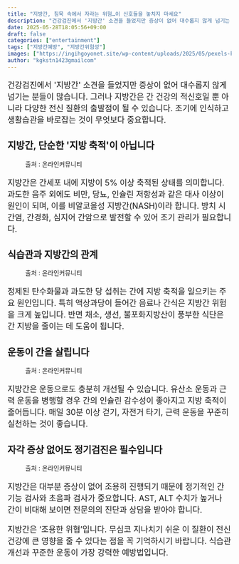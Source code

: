 ```yaml
---
title: "지방간, 침묵 속에서 자라는 위험…이 신호들을 놓치지 마세요"
description: "건강검진에서 '지방간' 소견을 들었지만 증상이 없어 대수롭지 않게 넘기는 분들이 많습니다. 그러나 지방간은 간 건강의 적신호일 뿐 아니라 다양한 전신 질환의 출발점이 될 수 있습니다. 조기에 인식하고 생활습관을 바로잡는 것이 무엇보다 중요합니다."
date: 2025-05-28T18:05:56+09:00
draft: false
categories: ["entertainment"]
tags: ["지방간예방", "지방간위험성"]
images: ["https://ingihgoyonet.site/wp-content/uploads/2025/05/pexels-karolina-grabowska-6642944-1024x683.jpg", "https://ingihgoyonet.site/wp-content/uploads/2025/05/pexels-zvolskiy-2386157-768x1024.jpg", "https://ingihgoyonet.site/wp-content/uploads/2025/05/pexels-ketut-subiyanto-5037288-1024x683.jpg", "https://ingihgoyonet.site/wp-content/uploads/2025/05/pexels-mart-production-7089044-1024x683.jpg"]
author: "kgkstn1423gmailcom"
---
```


<p style="font-size:18px">건강검진에서 '지방간' 소견을 들었지만 증상이 없어 대수롭지 않게 넘기는 분들이 많습니다. 그러나 지방간은 간 건강의 적신호일 뿐 아니라 다양한 전신 질환의 출발점이 될 수 있습니다. 조기에 인식하고 생활습관을 바로잡는 것이 무엇보다 중요합니다.</p> <h2 >지방간, 단순한 '지방 축적'이 아닙니다</h2> <figure ><img src="https://ingihgoyonet.site/wp-content/uploads/2025/05/pexels-karolina-grabowska-6642944-1024x683.jpg" alt="" style="aspect-ratio:16/9;object-fit:cover"/><figcaption >출처 : 온라인커뮤니티</figcaption></figure> <p style="font-size:18px">지방간은 간세포 내에 지방이 5% 이상 축적된 상태를 의미합니다. 과도한 음주 외에도 비만, 당뇨, 인슐린 저항성과 같은 대사 이상이 원인이 되며, 이를 비알코올성 지방간(NASH)이라 합니다. 방치 시 간염, 간경화, 심지어 간암으로 발전할 수 있어 조기 관리가 필요합니다.</p> <h2 >식습관과 지방간의 관계</h2> <figure ><img src="https://ingihgoyonet.site/wp-content/uploads/2025/05/pexels-zvolskiy-2386157-768x1024.jpg" alt="" style="aspect-ratio:16/9;object-fit:cover"/><figcaption >출처 : 온라인커뮤니티</figcaption></figure> <p style="font-size:18px">정제된 탄수화물과 과도한 당 섭취는 간에 지방 축적을 일으키는 주요 원인입니다. 특히 액상과당이 들어간 음료나 간식은 지방간 위험을 크게 높입니다. 반면 채소, 생선, 불포화지방산이 풍부한 식단은 간 지방을 줄이는 데 도움이 됩니다.</p> <h2 >운동이 간을 살립니다</h2> <figure ><img src="https://ingihgoyonet.site/wp-content/uploads/2025/05/pexels-ketut-subiyanto-5037288-1024x683.jpg" alt="" style="aspect-ratio:16/9;object-fit:cover"/><figcaption >출처 : 온라인커뮤니티</figcaption></figure> <p style="font-size:18px">지방간은 운동으로도 충분히 개선될 수 있습니다. 유산소 운동과 근력 운동을 병행할 경우 간의 인슐린 감수성이 좋아지고 지방 축적이 줄어듭니다. 매일 30분 이상 걷기, 자전거 타기, 근력 운동을 꾸준히 실천하는 것이 좋습니다.</p> <h2 >자각 증상 없어도 정기검진은 필수입니다</h2> <figure ><img src="https://ingihgoyonet.site/wp-content/uploads/2025/05/pexels-mart-production-7089044-1024x683.jpg" alt="" style="aspect-ratio:16/9;object-fit:cover"/><figcaption >출처 : 온라인커뮤니티</figcaption></figure> <p style="font-size:18px">지방간은 대부분 증상이 없어 조용히 진행되기 때문에 정기적인 간 기능 검사와 초음파 검사가 중요합니다. AST, ALT 수치가 높거나 간이 비대해 보이면 전문의의 진단과 상담을 받아야 합니다.</p> <p style="font-size:18px">지방간은 ‘조용한 위협’입니다. 무심코 지나치기 쉬운 이 질환이 전신 건강에 큰 영향을 줄 수 있다는 점을 꼭 기억하시기 바랍니다. 식습관 개선과 꾸준한 운동이 가장 강력한 예방법입니다.</p>